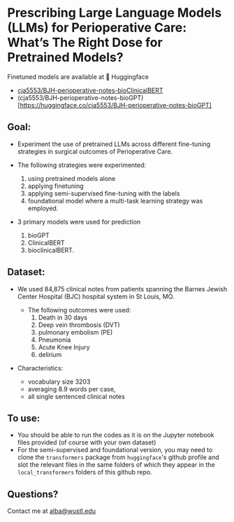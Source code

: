 # Prescribing Large Language Models (LLMs) for Perioperative Care: What’s The Right Dose for Pretrained Models?

Finetuned models are available at 🤗 Huggingface

- [cja5553/BJH-perioperative-notes-bioClinicalBERT](https://huggingface.co/cja5553/BJH-perioperative-notes-bioClinicalBERT)
- (cja5553/BJH-perioperative-notes-bioGPT)[https://huggingface.co/cja5553/BJH-perioperative-notes-bioGPT]

## Goal: 
- Experiment the use of pretrained LLMs across different fine-tuning strategies in surgical outcomes of Perioperative Care.
- The following strategies were experimented:
  1. using pretrained models alone
  2. applying finetuning
  3. applying semi-supervised fine-tuning with the labels
  4. foundational model where a multi-task learning strategy was employed.
 
     
- 3 primary models were used for prediction
  1. bioGPT
  2. ClinicalBERT
  3. bioclinicalBERT.

## Dataset:
- We used 84,875 clinical notes from patients spanning the Barnes Jewish Center Hospital (BJC) hospital system in St Louis, MO.
  - The following outcomes were used: 
    1. Death in 30 days
    2. Deep vein thrombosis (DVT)
    3. pulmonary embolism (PE)
    4. Pneumonia
    5. Acute Knee Injury
    6. delirium
  
 - Characteristics:
   - vocabulary size 3203
   - averaging 8.9 words per case,
   - all single sentenced clinical notes

## To use:
- You should be able to run the codes as it is on the Jupyter notebook files provided (of course with your own dataset)
- For the semi-supervised and foundational version, you may need to clone the `transformers` package from `huggingface`'s github profile and slot the relevant files in the same folders of which they appear in the `local_transformers` folders of this github repo.

## Questions? 
Contact me at alba@wustl.edu
